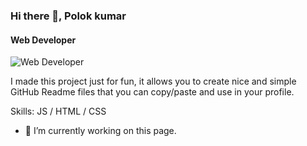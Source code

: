 ### Hi there 👋, Polok kumar
#### Web Developer
![Web Developer](https://scontent.fdac15-1.fna.fbcdn.net/v/t39.30808-1/450210310_439613699056546_1517050371638788846_n.jpg?stp=c0.72.1536.1536a_dst-jpg_s200x200&_nc_cat=101&ccb=1-7&_nc_sid=0ecb9b&_nc_ohc=LD3j5hw1o_EQ7kNvgFMJyqQ&_nc_ht=scontent.fdac15-1.fna&oh=00_AYCTTJhZSftHUUGSKMtaYsxZiLr0-uPqib0Zy22CEGl5cw&oe=66DA5D86)

I made this project just for fun, it allows you to create nice and simple GitHub Readme files that you can copy/paste and use in your profile.

Skills:  JS / HTML / CSS

- 🔭 I’m currently working on this page. 




